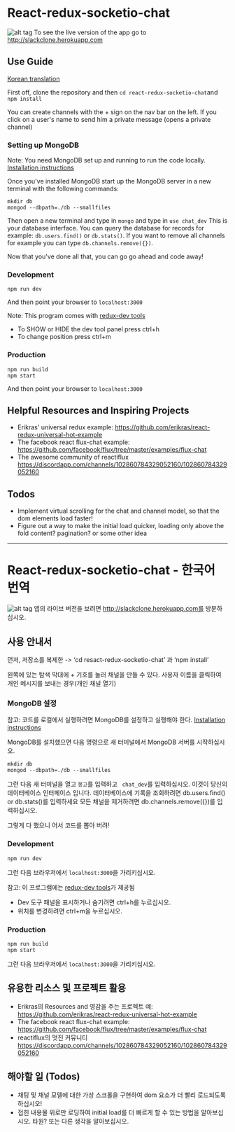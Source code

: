 # React-redux-socketio-chat

![alt tag](ReadmeVideo.gif)
To see the live version of the app go to http://slackclone.herokuapp.com

## Use Guide

[Korean translation](/README_KOR.md)

First off, clone the repository and then `cd react-redux-socketio-chat`and `npm install`

You can create channels with the + sign on the nav bar on the left.
If you click on a user's name to send him a private message (opens a private channel)

### Setting up MongoDB

Note: You need MongoDB set up and running to run the code locally. [Installation instructions](https://docs.mongodb.org/manual/installation/)

Once you've installed MongoDB start up the MongoDB server in a new terminal with the following commands:

```
mkdir db
mongod --dbpath=./db --smallfiles
```

Then open a new terminal and type in `mongo` and type in `use chat_dev`
This is your database interface.  You can query the database for records for example: `db.users.find()` or `db.stats()`.  If you want to remove all channels for example you can type `db.channels.remove({})`.

Now that you've done all that, you can go go ahead and code away!

### Development

```
npm run dev
```
And then point your browser to `localhost:3000`

Note:
This program comes with [redux-dev tools](https://github.com/gaearon/redux-devtools)
* To SHOW or HIDE the dev tool panel press ctrl+h
* To change position press ctrl+m

### Production

```
npm run build
npm start
```
And then point your browser to `localhost:3000`

## Helpful Resources and Inspiring Projects

* Erikras' universal redux example: https://github.com/erikras/react-redux-universal-hot-example
* The facebook react flux-chat example: https://github.com/facebook/flux/tree/master/examples/flux-chat
* The awesome community of reactiflux https://discordapp.com/channels/102860784329052160/102860784329052160

## Todos
* Implement virtual scrolling for the chat and channel model, so that the dom elements load faster!
* Figure out a way to make the initial load quicker, loading only above the fold content? pagination? or some other idea

---------------------------------------

# React-redux-socketio-chat - 한국어 번역

![alt tag](ReadmeVideo.gif)
앱의 라이브 버전을 보려면 http://slackclone.herokuapp.com를 방문하십시오.

## 사용 안내서
먼저, 저장소를 복제한 -> ‘cd resact-redux-socketio-chat’ 과 ‘npm install’

왼쪽에 있는 탐색 막대에 + 기호를 눌러 채널을 만들 수 있다.
사용자 이름을 클릭하여 개인 메시지를 보내는 경우(개인 채널 열기)

### MongoDB 설정

참고: 코드를 로컬에서 실행하려면 MongoDB를 설정하고 실행해야 한다. [Installation instructions](https://docs.mongodb.org/manual/installation/)

MongoDB를 설치했으면 다음 명령으로 새 터미널에서 MongoDB 서버를 시작하십시오.

```
mkdir db
mongod --dbpath=./db --smallfiles
```

그런 다음 새 터미널을 열고 `몽고`를 입력하고 ` chat_dev`를 입력하십시오.
이것이 당신의 데이터베이스 인터페이스 입니다.
데이터베이스에 기록을 조회하려면 db.users.find() or db.stats()를 입력하세요
모든 채널을 제거하려면 db.channels.remove({})를 입력하십시오.

그렇게 다 했으니 어서 코드를 뽑아 버려!

### Development
```
npm run dev
```
그런 다음 브라우저에서 `localhost:3000`을 가리키십시오.

참고: 이 프로그램에는 [redux-dev tools](https://github.com/gaearon/redux-devtools)가 제공됨
* Dev 도구 패널을 표시하거나 숨기려면 ctrl+h를 누르십시오.
* 위치를 변경하려면 ctrl+m을 누르십시오.

### Production

```
npm run build
npm start
```
그런 다음 브라우저에서 `localhost:3000`을 가리키십시오.

## 유용한 리소스 및 프로젝트 활용

* Erikras의 Resources and 영감을 주는 프로젝트 예: https://github.com/erikras/react-redux-universal-hot-example
* The facebook react flux-chat example: https://github.com/facebook/flux/tree/master/examples/flux-chat
* reactiflux의 멋진 커뮤니티 https://discordapp.com/channels/102860784329052160/102860784329052160

## 해야할 일 (Todos)
* 채팅 및 채널 모델에 대한 가상 스크롤을 구현하여 dom 요소가 더 빨리 로드되도록 하십시오!
* 접힌 내용물 위로만 로딩하여 initial load를 더 빠르게 할 수 있는 방법을 알아보십시오. 타원? 또는 다른 생각을 알아보십시오.

